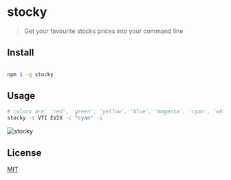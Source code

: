 # stocky

> Get your favourite stocks prices into your command line

## Install

```bash

npm i -g stocky

```

## Usage

  
```bash
# colors are: 'red', 'green', 'yellow', 'blue', 'magenta', 'cyan', 'white', 'gray'
stocky -s VTI EVIX -c "cyan" -i

```

![stocky](https://api.monosnap.com/file/download?id=DOgCrMqvrJBv5vJvdhTNqsSxUsJe58)

## License

[MIT](http://vjpr.mit-license.org)
